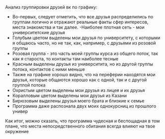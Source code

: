 Анализ группировки друзей вк по графику:
- Во-первых, следует отметить, что все друзья распределились по группам логично и отражают реальные факты сфер интересов, места знакомства и так далее.
-Наиболее плотная сеть - мои университетские друзья
- Голубым цветом выделены мои друзья по университету, с которыми я общаюсь часто, но не так, как, например, с друзьями из розовой группы
- Розовая группа - это часть моей группы курса из общего поток, так как я староста, то контакты там наиболее тесные
- Красным выделены друзья из университита, но из другой группы потока, контактов с ними меньше
- Также на графике хорошо видно, что на переферии находятся мои друзья, которые общаются хорошо как с одной, так и с другой группой потока
- Охристым цветом выделены мои друзья из лицея и их друзья
- Коралловым цветом выделены мои друзья из Казани
- Бирюзовым выделены друзья моего брата и близкие к семье
- Программа даже распознала двух моих однокурсниц из прошлого универ

Как итог, можно сказать, что программа чудесная и беспощадная в том плане, что места непосредственного обитания всегда влияют на твое окружение
